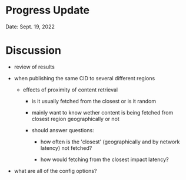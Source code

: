 # Progress Update

Date: Sept. 19, 2022

# Discussion

* review of results

* when publishing the same CID to several different regions

  * effects of proximity of content retrieval

    * is it usually fetched from the closest or is it random

    * mainly want to know wether content is being fetched from closest region geographically or not

    * should answer questions:

      * how often is the 'closest' (geographically and by network latency) not fetched?

      * how would fetching from the closest impact latency?

* what are all of the config options?

